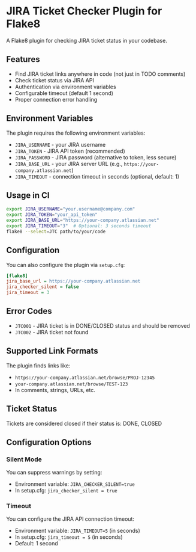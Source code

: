# JIRA Ticket Checker Plugin for Flake8

A Flake8 plugin for checking JIRA ticket status in your codebase.

## Features

- Find JIRA ticket links anywhere in code (not just in TODO comments)
- Check ticket status via JIRA API
- Authentication via environment variables
- Configurable timeout (default 1 second)
- Proper connection error handling

## Environment Variables

The plugin requires the following environment variables:

- `JIRA_USERNAME` - your JIRA username
- `JIRA_TOKEN` - JIRA API token (recommended)
- `JIRA_PASSWORD` - JIRA password (alternative to token, less secure)
- `JIRA_BASE_URL` - your JIRA server URL (e.g., `https://your-company.atlassian.net`)
- `JIRA_TIMEOUT` - connection timeout in seconds (optional, default: 1)

## Usage in CI

```bash
export JIRA_USERNAME="your.username@company.com"
export JIRA_TOKEN="your_api_token"
export JIRA_BASE_URL="https://your-company.atlassian.net"
export JIRA_TIMEOUT="3"  # Optional: 3 seconds timeout
flake8 --select=JTC path/to/your/code
```

## Configuration

You can also configure the plugin via `setup.cfg`:

```ini
[flake8]
jira_base_url = https://your-company.atlassian.net
jira_checker_silent = false
jira_timeout = 3
```

## Error Codes

- `JTC001` - JIRA ticket is in DONE/CLOSED status and should be removed
- `JTC002` - JIRA ticket not found

## Supported Link Formats

The plugin finds links like:
- `https://your-company.atlassian.net/browse/PROJ-12345`
- `your-company.atlassian.net/browse/TEST-123`
- In comments, strings, URLs, etc.

## Ticket Status

Tickets are considered closed if their status is: DONE, CLOSED

## Configuration Options

### Silent Mode

You can suppress warnings by setting:
- Environment variable: `JIRA_CHECKER_SILENT=true`
- In setup.cfg: `jira_checker_silent = true`

### Timeout

You can configure the JIRA API connection timeout:
- Environment variable: `JIRA_TIMEOUT=5` (in seconds)
- In setup.cfg: `jira_timeout = 5` (in seconds)
- Default: 1 second
